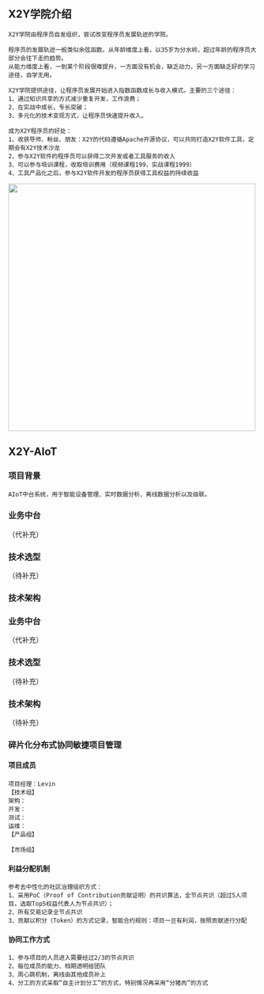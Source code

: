 ## X2Y学院介绍

    X2Y学院由程序员自发组织，尝试改变程序员发展轨迹的学院。

    程序员的发展轨迹一般类似余弦函数。从年龄维度上看，以35岁为分水岭，超过年龄的程序员大部分会往下走的趋势。
    从能力维度上看，一到某个阶段很难提升，一方面没有机会，缺乏动力，另一方面缺乏好的学习途径，自学无用。

    X2Y学院提供途径，让程序员发展开始进入指数函数成长与收入模式。主要的三个途径：
    1、通过知识共享的方式减少重复开发，工作浪费；
    2、在实战中成长，专长突破；
    3、多元化的技术变现方式，让程序员快速提升收入。
    
    成为X2Y程序员的好处：
    1、收获导师、粉丝、朋友：X2Y的代码遵循Apache开源协议，可以共同打造X2Y软件工具，定期会有X2Y技术沙龙
    2、参与X2Y软件的程序员可以获得二次开发或者工具服务的收入
    3、可以参与培训课程，收取培训费用（视频课程199，实战课程1999）
    4、工具产品化之后，参与X2Y软件开发的程序员获得工具权益的持续收益
    
<div><img src="https://github.com/X2YCollege/X2Y-CloudEE/blob/master/doc/programmer.jpg" width="500"/></div>

    
## X2Y-AIoT
    
### 项目背景
    
    AIoT中台系统，用于智能设备管理、实时数据分析、离线数据分析以及级联。
    
### 业务中台
（代补充）

### 技术选型
（待补充）

### 技术架构

### 业务中台
（代补充）

### 技术选型
（待补充）

### 技术架构
（待补充）

### 碎片化分布式协同敏捷项目管理
#### 项目成员
    项目经理：Levin
    【技术组】
    架构：
    开发：
    测试：
    运维：
    【产品组】

    【市场组】
#### 利益分配机制
    参考去中性化的社区治理组织方式：
    1、采用PoC（Proof of Contribution贡献证明）的共识算法，全节点共识（超过5人项目，选取Top5权益代表人为节点共识）；
    2、所有交易记录全节点共识
    3、贡献以积分（Token）的方式记录，智能合约规则：项目一旦有利润，按照贡献进行分配

#### 协同工作方式
    1、参与项目的人员进入需要经过2/3的节点共识
    2、每位成员的能力、档期透明给团队
    3、周心跳机制，离线由其他成员补上
    4、分工的方式采取“自主计划分工”的方式，特别情况再采用“分猪肉”的方式


    
    
    
